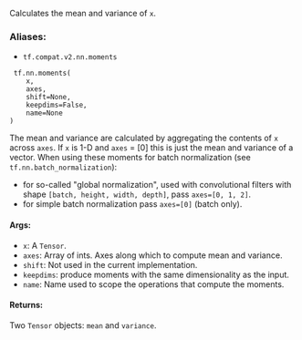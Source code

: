 Calculates the mean and variance of `x`.
### Aliases:
- `tf.compat.v2.nn.moments`

```
 tf.nn.moments(
    x,
    axes,
    shift=None,
    keepdims=False,
    name=None
)
```
The mean and variance are calculated by aggregating the contents of `x` across `axes`. If `x` is 1-D and `axes` = [0] this is just the mean and variance of a vector.
When using these moments for batch normalization (see `tf.nn.batch_normalization`):
- for so-called "global normalization", used with convolutional filters with shape `[batch, height, width, depth]`, pass `axes=[0, 1, 2]`.
- for simple batch normalization pass `axes=[0]` (batch only).
#### Args:
- `x`: A `Tensor`.
- `axes`: Array of ints. Axes along which to compute mean and variance.
- `shift`: Not used in the current implementation.
- `keepdims`: produce moments with the same dimensionality as the input.
- `name`: Name used to scope the operations that compute the moments.
#### Returns:
Two `Tensor` objects: `mean` and `variance`.
